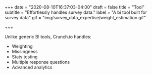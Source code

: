 +++
date = "2020-08-10T16:37:03-04:00"
draft = false
title = "Tool"
subtitle = "Effortlessly handles survey data."
label = "A bi tool built for survey data"
gif = "img/survey_data_expertise/weight_estimation.gif"

+++

Unlike generic BI tools, Crunch.io handles:

* Weighting
* Missingness
* Stats testing
* Multiple response questions
* Advanced analytics
